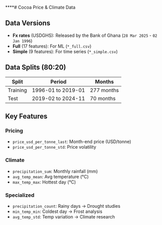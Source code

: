****# Cocoa Price & Climate Data

## Data Versions
- **Fx rates** (USDGHS): Released by the Bank of Ghana (`28 Mar 2025` - `02 Jan 1996`)
- **Full** (17 features): For ML (`*_full.csv`)  
- **Simple** (9 features): For time series (`*_simple.csv`)

## Data Splits (80:20)
| Split      | Period          | Months |
|------------|-----------------|--------|
| Training   | 1996-01 to 2019-01 | 277 months |
| Test       | 2019-02 to 2024-11 | 70 months |

## Key Features
### Pricing
- `price_usd_per_tonne_last`: Month-end price (USD/tonne)
- `price_usd_per_tonne_std`: Price volatility

### Climate
- `precipitation_sum`: Monthly rainfall (mm)
- `avg_temp_mean`: Avg temperature (°C)  
- `max_temp_max`: Hottest day (°C)

### Specialized
- `precipitation_count`: Rainy days → Drought studies  
- `min_temp_min`: Coldest day → Frost analysis  
- `avg_temp_std`: Temp variation → Climate research